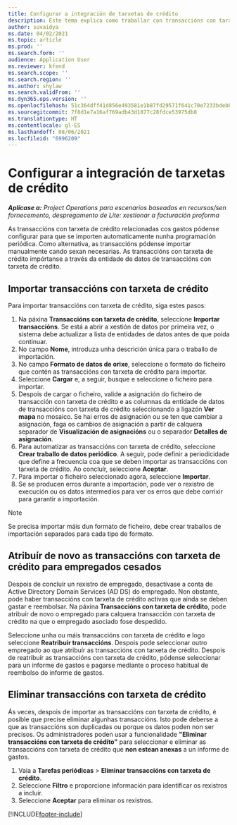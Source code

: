 ```yaml
---
title: Configurar a integración de tarxetas de crédito
description: Este tema explica como traballar con transaccións con tarxeta de crédito relacionadas cos gastos.
author: suvaidya
ms.date: 04/02/2021
ms.topic: article
ms.prod: ''
ms.search.form: ''
audience: Application User
ms.reviewer: kfend
ms.search.scope: ''
ms.search.region: ''
ms.author: shylaw
ms.search.validFrom: ''
ms.dyn365.ops.version: ''
ms.openlocfilehash: 51c364dff41d856e493581e1b87fd29571f641c70e7233bdebb910efbc64b983
ms.sourcegitcommit: 7f8d1e7a16af769adb43d1877c28fdce53975db8
ms.translationtype: HT
ms.contentlocale: gl-ES
ms.lasthandoff: 08/06/2021
ms.locfileid: "6996209"
---
```

# <a name="set-up-credit-card-integration"></a>Configurar a integración de tarxetas de crédito

_**Aplícase a:** Project Operations para escenarios baseados en recursos/sen fornecemento, despregamento de Lite: xestionar a facturación proforma_

As transaccións con tarxeta de crédito relacionadas cos gastos pódense configurar para que se importen automaticamente nunha programación periódica. Como alternativa, as transaccións pódense importar manualmente cando sexan necesarias. As transaccións con tarxeta de crédito impórtanse a través da entidade de datos de transaccións con tarxeta de crédito.

## <a name="import-credit-card-transactions"></a>Importar transaccións con tarxeta de crédito

Para importar transaccións con tarxeta de crédito, siga estes pasos:

1. Na páxina **Transaccións con tarxeta de crédito**, seleccione **Importar transaccións**. Se está a abrir a xestión de datos por primeira vez, o sistema debe actualizar a lista de entidades de datos antes de que poida continuar.
2. No campo **Nome**, introduza unha descrición única para o traballo de importación.
3. No campo **Formato de datos de orixe**, seleccione o formato do ficheiro que contén as transaccións con tarxeta de crédito para importar.
4. Seleccione **Cargar** e, a seguir, busque e seleccione o ficheiro para importar.
5. Despois de cargar o ficheiro, valide a asignación do ficheiro de transacción con tarxeta de crédito e as columnas da entidade de datos de transaccións con tarxeta de crédito seleccionando a ligazón **Ver mapa** no mosaico. Se hai erros de asignación ou se ten que cambiar a asignación, faga os cambios de asignación a partir de calquera separador de **Visualización de asignacións** ou o separador **Detalles de asignación**.
6. Para automatizar as transaccións con tarxeta de crédito, seleccione **Crear traballo de datos periódico**. A seguir, pode definir a periodicidade que define a frecuencia coa que se deben importar as transaccións con tarxeta de crédito. Ao concluír, seleccione **Aceptar**.
7. Para importar o ficheiro seleccionado agora, seleccione **Importar**.
8. Se se producen erros durante a importación, pode ver o rexistro de execución ou os datos intermedios para ver os erros que debe corrixir para garantir a importación.

> [!NOTE]
> Se precisa importar máis dun formato de ficheiro, debe crear traballos de importación separados para cada tipo de formato.

## <a name="reassign-the-credit-card-transactions-for-terminated-employees"></a>Atribuír de novo as transaccións con tarxeta de crédito para empregados cesados

Despois de concluír un rexistro de empregado, desactívase a conta de Active Directory Domain Services (AD DS) do empregado. Non obstante, pode haber transaccións con tarxeta de crédito activas que aínda se deben gastar e reembolsar. Na páxina **Transaccións con tarxeta de crédito**, pode atribuír de novo o empregado para calquera transacción con tarxeta de crédito na que o empregado asociado fose despedido.

Seleccione unha ou máis transaccións con tarxeta de crédito e logo seleccione **Reatribuír transaccións**. Despois pode seleccionar outro empregado ao que atribuír as transaccións con tarxeta de crédito. Despois de reatribuír as transaccións con tarxeta de crédito, pódense seleccionar para un informe de gastos e pagarse mediante o proceso habitual de reembolso do informe de gastos.

## <a name="delete-credit-card-transactions"></a>Eliminar transaccións con tarxeta de crédito 

Ás veces, despois de importar as transaccións con tarxeta de crédito, é posible que precise eliminar algunhas transaccións. Isto pode deberse a que as transaccións son duplicadas ou porque os datos poden non ser precisos. Os administradores poden usar a funcionalidade **"Eliminar transaccións con tarxeta de crédito"** para seleccionar e eliminar as transaccións con tarxeta de crédito que **non estean anexas** a un informe de gastos. 

1. Vaia a **Tarefas periódicas** > **Eliminar transaccións con tarxeta de crédito**.
2. Seleccione **Filtro** e proporcione información para identificar os rexistros a incluír.
3. Seleccione **Aceptar** para eliminar os rexistros. 

[!INCLUDE[footer-include](../includes/footer-banner.md)]
